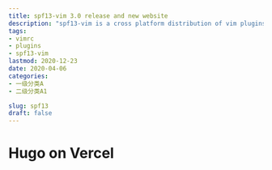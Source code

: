 ```yaml
---
title: spf13-vim 3.0 release and new website
description: "spf13-vim is a cross platform distribution of vim plugins and resources for Vim."
tags: 
- vimrc
- plugins
- spf13-vim
lastmod: 2020-12-23
date: 2020-04-06
categories: 
- 一级分类A
- 二级分类A1

slug: spf13
draft: false
---
```


# Hugo on Vercel
